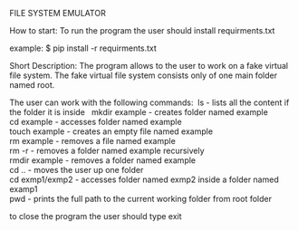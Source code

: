 FILE SYSTEM EMULATOR

How to start:
To run the program the user should install requirments.txt

example: $ pip install -r requirments.txt
  


Short Description:
The program allows to the user to work on a fake virtual file system. The fake virtual file system consists only of one main folder named root. 

The user can work with the following commands: 
ls - lists all the content if the folder it is inside                                                                                    
mkdir example - creates folder named example                                                                              
cd example - accesses folder named example                                                                          
touch example - creates an empty file named example                                                            
rm example - removes a file named example                                                                      
rm -r - removes a folder named example recursively                                                           
rmdir example - removes a folder named example                                                               
cd .. - moves the user up one folder                                                                           
cd exmp1/exmp2 - accesses folder named exmp2 inside a folder named examp1                                     
pwd - prints the full path to the current working folder from root folder

to close the program the user should type exit

